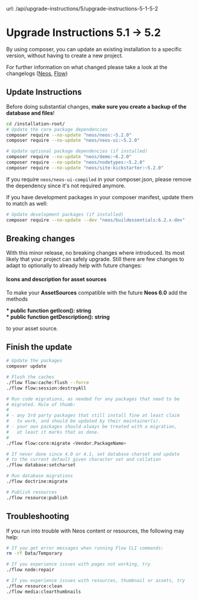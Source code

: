 url: /api/upgrade-instructions/5/upgrade-instructions-5-1-5-2
# Upgrade Instructions 5.1 → 5.2

By using composer, you can update an existing installation to a specific version, without having to create a new project.

For further information on what changed please take a look at the changelogs ([Neos](https://neos.readthedocs.io/en/5.2/Appendixes/ChangeLogs/520.html), [Flow](https://flowframework.readthedocs.io/en/6.2/TheDefinitiveGuide/PartV/ChangeLogs/620.html))

## Update Instructions

Before doing substantial changes, **make sure you create a backup of the database and files**!

```bash
cd /installation-root/
# Update the core package dependencies
composer require --no-update "neos/neos:~5.2.0"
composer require --no-update "neos/neos-ui:~5.2.0"

# Update optional package dependencies (if installed)
composer require --no-update "neos/demo:~6.2.0"
composer require --no-update "neos/nodetypes:~5.2.0"
composer require --no-update "neos/site-kickstarter:~5.2.0"
```

If you require `neos/neos-ui-compiled` in your composer.json, please remove the dependency since it's not required anymore.

If you have development packages in your composer manifest, update them to match as well:

```bash
# Update development packages (if installed)
composer require --no-update --dev "neos/buildessentials:6.2.x-dev"
```

## Breaking changes

With this minor release, no breaking changes where introduced. Its most likely that your project can safely upgrade. Still there are few changes to adapt to optionally to already help with future changes:

#### Icons and description for asset sources

To make your **AssetSources** compatible with the future **Neos 6.0** add the methods

**\* public function getIcon(): string**  
**\* public function getDescription(): string**

to your asset source.

## Finish the update

```bash
# Update the packages
composer update

# Flush the caches
./flow flow:cache:flush --force
./flow flow:session:destroyAll

# Run code migrations, as needed for any packages that need to be
# migrated. Rule of thumb:
#
# - any 3rd party packages that still install fine at least claim
#   to work, and should be updated by their maintainer(s).
# - your own packages should always be treated with a migration,
#   at least it marks that as done.
#
./flow flow:core:migrate <Vendor.PackageName>

# If never done since 4.0 or 4.1, set database charset and update
# to the current default given character set and collation
./flow database:setcharset

# Run database migrations
./flow doctrine:migrate

# Publish resources
./flow resource:publish
```

## Troubleshooting

If you run into trouble with Neos content or resources, the following may help: 

```bash
# If you get error messages when running Flow CLI commands:
rm -rf Data/Temporary

# If you experience issues with pages not working, try 
./flow node:repair

# If you experience issues with resources, thumbnail or assets, try
./flow resource:clean
./flow media:clearthumbnails
```
